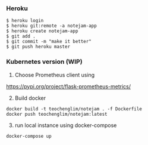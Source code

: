 ### Heroku

```shell
$ heroku login
$ heroku git:remote -a notejam-app
$ heroku create notejam-app
$ git add .
$ git commit -m "make it better"
$ git push heroku master

```

### Kubernetes version (WIP)

1. Choose Prometheus client using

https://pypi.org/project/flask-prometheus-metrics/

2. Build docker


```shell
docker build -t teochenglim/notejam . -f Dockerfile
docker push teochenglim/notejam:latest

```

3. run local instance using docker-compose

```shell
docker-compose up

```
